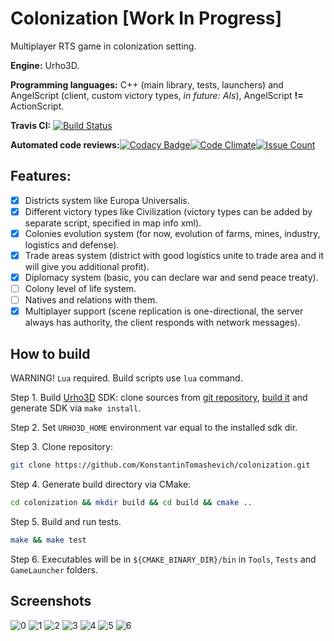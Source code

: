 # Colonization [Work In Progress]
Multiplayer RTS game in colonization setting.

**Engine:** Urho3D.

**Programming languages:** C++ (main library, tests, launchers) and AngelScript (client, custom victory types, *in future: AIs*), AngelScript **!=** ActionScript.

**Travis CI:** [![Build Status](https://travis-ci.org/KonstantinTomashevich/colonization.svg?branch=master)](https://travis-ci.org/KonstantinTomashevich/colonization)

**Automated code reviews:**[![Codacy Badge](https://api.codacy.com/project/badge/Grade/e8b7bf9ec5824c858619541d72830d99)](https://www.codacy.com/app/KonstantinTomashevich/colonization?utm_source=github.com&amp;utm_medium=referral&amp;utm_content=KonstantinTomashevich/colonization&amp;utm_campaign=Badge_Grade)[![Code Climate](https://codeclimate.com/github/KonstantinTomashevich/colonization/badges/gpa.svg)](https://codeclimate.com/github/KonstantinTomashevich/colonization)[![Issue Count](https://codeclimate.com/github/KonstantinTomashevich/colonization/badges/issue_count.svg)](https://codeclimate.com/github/KonstantinTomashevich/colonization)

## Features:
- [x] Districts system like Europa Universalis.
- [x] Different victory types like Civilization (victory types can be added by separate script, specified in map info xml).
- [x] Colonies evolution system (for now, evolution of farms, mines, industry, logistics and defense).
- [x] Trade areas system (district with good logistics unite to trade area and it will give you additional profit).
- [x] Diplomacy system (basic, you can declare war and send peace treaty).
- [ ] Colony level of life system.
- [ ] Natives and relations with them.
- [x] Multiplayer support (scene replication is one-directional, the server always has authority, the client responds with network messages).

## How to build
WARNING! `Lua` required. Build scripts use `lua` command.

Step 1. Build [Urho3D](https://urho3d.github.io) SDK: clone sources from [git repository](https://github.com/Urho3D/Urho3D), [build it](https://urho3d.github.io/documentation/HEAD/_building.html) and generate SDK via `make install`.

Step 2. Set `URHO3D_HOME` environment var equal to the installed sdk dir.

Step 3. Clone repository:
```bash
git clone https://github.com/KonstantinTomashevich/colonization.git
```
Step 4. Generate build directory via CMake:
```bash
cd colonization && mkdir build && cd build && cmake ..
```
Step 5. Build and run tests.
```bash
make && make test
```
Step 6. Executables will be in `${CMAKE_BINARY_DIR}/bin` in `Tools`, `Tests` and `GameLauncher` folders.

## Screenshots
![0](https://s12.postimg.org/4ipmrhf25/image.png)
![1](https://s12.postimg.org/drrt1lny5/image.png)
![2](https://s12.postimg.org/fxm3w3rel/image.png)
![3](https://s12.postimg.org/dhovvzypp/image.png)
![4](https://s12.postimg.org/lbphhe6il/image.png)
![5](https://s12.postimg.org/ade7z7hx9/image.png)
![6](https://s12.postimg.org/8zml3winx/image.png)

